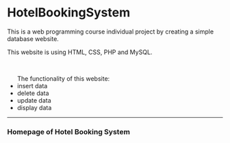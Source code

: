 # HotelBookingSystem

<p> This is a web programming course individual project by creating a simple database website.</p>
<p>This website is using HTML, CSS, PHP and MySQL.</p><br>
<ul>
The functionality of this website:
  <li>insert data</li>
  <li>delete data</li>
  <li> update data</li>
  <li>display data</li>
</ul>
<hr>
<h3>Homepage of Hotel Booking System</h3>
<img src="">
